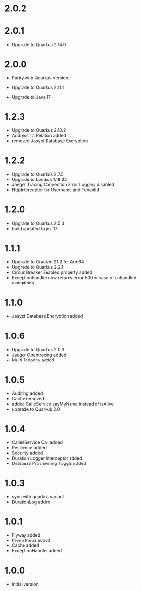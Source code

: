# 2.0.2

# 2.0.1
- Upgrade to Quarkus 2.14.0

# 2.0.0
- Parity with Quarkus Version

- Upgrade to Quarkus 2.11.1
- Upgrade to Java 17

# 1.2.3
- Upgrade to Quarkus 2.10.2
- Address 1:1 Relation added
- removed Jasypt Database Encryption

# 1.2.2
- Upgrade to Quarkus 2.7.5
- Upgrade to Lombok 1.18.22
- Jaeger Tracing Connection Error Logging disabled
- HttpInterceptor for Username and TenantId
                                  
# 1.2.0
- Upgrade to Quarkus 2.5.3
- build updated to jdk 17

# 1.1.1
- Upgrade to Graalvm 21.2 for Arm64
- Upgrade to Quarkus 2.2.1
- Circuit Breaker Enabled property added
- Exceptionhandler now returns error 500 in case of unhandled exceptions

# 1.1.0
- Jasypt Database Encryption added

# 1.0.6
- Upgrade to Quarkus 2.0.3
- Jaeger Opentracing added
- Multi Tenancy added

# 1.0.5
- Auditing added
- Cache removed
- added CalleService.sayMyName instead of isAlive
- upgrade to Quarkus 2.0

# 1.0.4
- CalleeService Call added
- Resilience added
- Security added
- Duration Logger Interceptor added                          
- Database Provisioning Toggle added

# 1.0.3
- sync with quarkus variant
- DurationLog added

# 1.0.1
- Flyway added
- Prometheus added
- Cache added
- ExceptionHandler added

# 1.0.0
- initial version